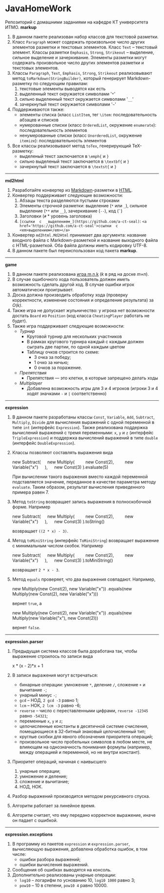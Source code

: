 # JavaHomeWork
Репозиторий с домашними заданиями на кафедре КТ университета ИТМО.
**markup**

1.  В данном пакете реализован набор классов для текстовой разметки.
2.  Класс  `Paragraph`  может содержать произвольное число других элементов разметки и текстовых элементов. Класс  `Text`  – текстовый элемент. Классы разметки  `Emphasis`,  `Strong`,  `Strikeout`  – выделение, сильное выделение и зачеркивание. Элементы разметки могут содержать произвольное число других элементов разметки и текстовых элементов.
3.  Классы `Paragraph`, `Text`, `Emphasis`,  `Strong`,  `Strikeout` реализовывают метод  `toMarkdown(StringBuilder)`, который генерирует  Markdown-разметку по следующим правилам:
    1.  текстовые элементы выводятся как есть
    2.  выделенный текст окружается символами '`*`'
    3.  сильно выделенный текст окружается символами '`__`'
    4.  зачеркнутый текст окружается символами '`~`'
4. Поддерживаются также:
    -   элементы списка (класс  `ListItem`, тег  `\item`: последовательность абзацев и списков
    -   нумерованные списки (класс  `OrderedList`, окружение  `enumerate`): последовательность элементов
    -   ненумерованные списки (класс  `UnorderedList`, окружение  `itemize`): последовательность элементов
5. Все классы реализовывают метод  `toTex`, генерирующий TeX-разметку:
    -   выделеный текст заключается в  `\emph{`  и  `}`
    -   сильно выделеный текст заключается в  `\textbf{`  и  `}`
    -   зачеркнутый текст заключается в  `\textst{`  и  `}`

****

**md2html**

1.  Разработайте конвертер из  [Markdown](https://ru.wikipedia.org/wiki/Markdown)-разметки в  [HTML](https://ru.wikipedia.org/wiki/HTML).
2.  Конвертер поддерживает следующие возможности:
    1.  Абзацы текста разделяются пустыми строками
    2.  Элементы строчной разметки: выделение (`*`  или  `_`), сильное выделение (`**`  или  `__`), зачеркивание (`--`), код (`` ` ``)
    3.  Заголовки (`#`  * уровень заголовка)
    4. `[ссылки  с  _выделением_](https://github.com/a-ct-seal)`:  `<a href='https://github.com/a-ct-seal'>ссылки  с  <em>выделением</em></a>`
3.  Конвертер `md2html.Md2Html`  принимает два аргумента: название входного файла с Markdown-разметкой и название выходного файла c HTML-разметкой. Оба файла должны иметь кодировку UTF-8.
4.  В данном пакете был переиспользован код пакета **markup**.


****

**game**

1.  В данном пакете реализована  [игра m,n,k](https://en.wikipedia.org/wiki/M,n,k-game)  (_k_  в ряд на доске  _m×n_).
2.  В случае ошибочного хода пользователь должен иметь возможность сделать другой ход. В случае ошибки игрок автоматически проигрывает.
3.  Доска должна производить обработку хода (проверку корректности, изменение состояния и определение результата) за  _O(k)_.
4. Также игра не допускает жульничество: у игрока нет возможности достать  `Board`  из  `Position` (код класса `CheatingPlayer` работать не будет).
5. Также игра поддерживает следующие возможности:
	-   _Турнир_
	    -   Круговой турнир для нескольких участников
	    -   В  рамках кругового турнира каждый  с  каждым должен сыграть две партии, по одной каждым цветом
	    -   Таблицу очков строится по схеме:
	        -   3 очка за победу;
	        -   1 очко за ничью;
	        -   0 очков за поражение.
	-   _Препятствия_ 
	    -   Препятствия — это клетки, в которые запрещено делать ходы
	-   _Multiplayer_
	    -   Добавлена возможность игры для 3 и 4 игроков (игроки 3 и 4 ходят значками `-`  и  `|` соответственно)

****

**expression**

1.  В данном пакете разработаны классы  `Const`,  `Variable`,  `Add`,  `Subtract`,  `Multiply`,  `Divide`  для вычисления выражений с одной переменной в типе  `int`  (интерфейс  `Expression`). Также реализована поддержка вычислений выражений  с  тремя переменными:  `x`,  `y`  и  `z` (интерфейс  `TripleExpression`) и поддержка вычислений выражений в типе  `double` (интерфейс `DoubleExpression`).
2.  Классы позволяют составлять выражения вида
    
    new Subtract(
    &emsp;    new Multiply(
    &emsp;&emsp;        new Const(2),
    &emsp;&emsp;        new Variable("x")
    &emsp;    ),
    &emsp;    new Const(3)
    ).evaluate(5)
                
    
    При вычислении такого выражения вместо каждой переменной подставляется значение, переданное в качестве параметра методу  `evaluate`. Таким образом, результат вычисления приведенного примера равен 7.
3.  Метод  `toString`  возвращает запись выражения в полноскобочной форме. Например
    
    new Subtract(
    &emsp;    new Multiply(
    &emsp;&emsp;        new Const(2),
    &emsp;&emsp;        new Variable("x")
    &emsp;    ),
    &emsp;    new Const(3)
    ).toString()
                
    
    возвращает  `((2 * x) - 3)`.
4.  Метод  `toMiniString`  (интерфейс  `ToMiniString`) возвращает выражение с минимальным числом скобок. Например
    
    new Subtract(
    &emsp;    new Multiply(
    &emsp;&emsp;        new Const(2),
    &emsp;&emsp;        new Variable("x")
    &emsp;    ),
    &emsp;    new Const(3)
    ).toMiniString()
                
    
    возвращает  `2 * x - 3`.
5.  Метод  `equals` проверяет, что два выражения совпадают. Например,
    
    new Multiply(new Const(2), new Variable("x"))
        .equals(new Multiply(new Const(2), new Variable("x")))
                
    
    вернет  `true`, а
    
    new Multiply(new Const(2), new Variable("x"))
        .equals(new Multiply(new Variable("x"), new Const(2)))
                
    
    вернет `false`.

****

**expression.parser**

1.  Предыдущая система классов была доработана так, чтобы выражение строилось по записи вида
    
    x * (x - 2)*x + 1
    
2.  В записи выражения могут встречаться:
    -   бинарные операции: умножение  `*`, деление  `/`, сложение  `+`  и вычитание  `-`;
    -   унарный минус  `-`;
    -   `gcd`  –  НОД,  `2 gcd -3`  равно 1;
    -   `lcm`  –  НОК,  `2 lcm -3`  равно -6;
    -  `reverse`  –  число  с  переставленными цифрами,  `reverse -12345`  равно  `-54321`;
    -   переменные  `x`,  `y`  и  `z`;
    -   целочисленные константы в десятичной системе счисления, помещающиеся в 32-битный знаковый целочисленный тип;
    -   круглые скобки для явного обозначения приоритета операций;
    -   произвольное число пробельных символов в любом месте, не влияющем на однозначность понимания формулы (например, между операцией и переменной, но не внутри констант).
3. Приоритет операций, начиная с наивысшего
    1.  унарные операции;
    2.  умножение и деление;
    3.  сложение и вычитание;
    4. НОД, НОК.
4.  Разбор выражений производится  методом рекурсивного спуска.
5.  Алгоритм работает за линейное время.
6.  Алгоритм считает, что ему передано корректное выражение, иначе он падает с ошибкой.

****

**expression.exceptions**

1.  В программу из пакетов `expression` и `expression.parser`, вычисляющую выражения, добавлена обработка ошибок, в том числе:
    -   ошибки разбора выражений;
    -   ошибки вычисления выражений.
2.  Сообщения об ошибках выводятся на консоль.
3. Дополнительно реализованы унарные операции:
    -   `log10`  –  логарифм по уснованию 10,  `log10 1000`  равно 3;
    -   `pow10`  –  10 в степени,  `pow10 4`  равно 10000.
